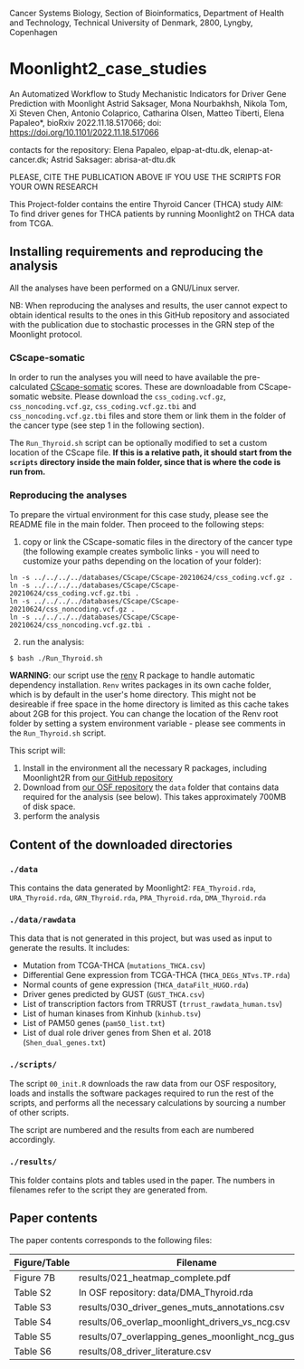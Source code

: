 
Cancer Systems Biology, Section of Bioinformatics, Department of Health and Technology, Technical University of Denmark, 2800, Lyngby, Copenhagen

# Moonlight2_case_studies

An Automatized Workflow to Study Mechanistic Indicators for Driver Gene Prediction with Moonlight
Astrid Saksager, Mona Nourbakhsh, Nikola Tom, Xi Steven Chen, Antonio Colaprico, Catharina Olsen, Matteo Tiberti, Elena Papaleo*, 
bioRxiv 2022.11.18.517066; doi: https://doi.org/10.1101/2022.11.18.517066

contacts for the repository: Elena Papaleo, elpap-at-dtu.dk, elenap-at-cancer.dk; Astrid Saksager: abrisa-at-dtu.dk

PLEASE, CITE THE PUBLICATION ABOVE IF YOU USE THE SCRIPTS FOR YOUR OWN RESEARCH

This Project-folder contains the entire Thyroid Cancer (THCA) study
AIM: To find driver genes for THCA patients by running Moonlight2 on THCA data from TCGA.

## Installing requirements and reproducing the analysis

All the analyses have been performed on a GNU/Linux server.

NB: When reproducing the analyses and results, the user cannot expect to obtain identical results to the ones
in this GitHub repository and associated with the publication due to stochastic processes in the GRN step of the Moonlight protocol. 

### CScape-somatic

In order to run the analyses you will need to have available the pre-calculated
[CScape-somatic](http://cscape-somatic.biocompute.org.uk) scores. These are
downloadable from CScape-somatic website. Please download the `css_coding.vcf.gz`,
`css_noncoding.vcf.gz`, `css_coding.vcf.gz.tbi` and `css_noncoding.vcf.gz.tbi`
files and store them or link them in the folder of the cancer type
(see step 1 in the following section).

The `Run_Thyroid.sh` script can be optionally modified to set a custom location of
the CScape file. **If this is a relative path, it should start from the `scripts`
directory inside the main folder, since that is where the code is run from.**

### Reproducing the analyses

To prepare the virtual environment for this case study, please see the README
file in the main folder. Then proceed to the following steps:

1. copy or link the CScape-somatic files in the directory of the cancer type
(the following example creates symbolic links - you will need to customize your
paths depending on the location of your folder):

```
ln -s ../../../../databases/CScape/CScape-20210624/css_coding.vcf.gz .
ln -s ../../../../databases/CScape/CScape-20210624/css_coding.vcf.gz.tbi .
ln -s ../../../../databases/CScape/CScape-20210624/css_noncoding.vcf.gz .
ln -s ../../../../databases/CScape/CScape-20210624/css_noncoding.vcf.gz.tbi .
```

2. run the analysis:

```
$ bash ./Run_Thyroid.sh
```

**WARNING**: our script use the [renv](https://rstudio.github.io/renv/articles/renv.html)
R package to handle automatic dependency installation. `Renv` writes packages in
its own cache folder, which is by default in the user's home directory. This might
not be desireable if free space in the home directory is limited as this cache
takes about 2GB for this project. You can change the location of the Renv root
folder by setting a system environment variable - please see comments in the 
`Run_Thyroid.sh` script.

This script will:

1. Install in the environment all the necessary R packages, including Moonlight2R
from [our GitHub repository](https://www.github.com/ELELAB/Moonlight2R)
2. Download from [our OSF repository](https://osf.io/eq9wj/) the `data` folder
that contains data required for the analysis (see below). This takes approximately
700MB of disk space.
3. perform the analysis

## Content of the downloaded directories

### `./data`

This contains the data generated by Moonlight2:
`FEA_Thyroid.rda`, `URA_Thyroid.rda`, `GRN_Thyroid.rda`, `PRA_Thyroid.rda`, `DMA_Thyroid.rda`

### `./data/rawdata`

This data that is not generated in this project, but was used as input to
generate the results. It includes:
  - Mutation from TCGA-THCA (`mutations_THCA.csv`)
  - Differential Gene expression from TCGA-THCA (`THCA_DEGs_NTvs.TP.rda`)
  - Normal counts of gene expression (`THCA_dataFilt_HUGO.rda`)
  - Driver genes predicted by GUST (`GUST_THCA.csv`)
  - List of transcription factors from TRRUST (`trrust_rawdata_human.tsv`)
  - List of human kinases from Kinhub (`kinhub.tsv`)
  - List of PAM50 genes (`pam50_list.txt`)
  - List of dual role driver genes from Shen et al. 2018 (`Shen_dual_genes.txt`)

### `./scripts/`
The script `00_init.R` downloads the raw data from our OSF respository, 
loads and installs the software packages required to run the rest of the scripts,
and performs all the necessary calculations by sourcing a number of other
scripts.

The script are numbered and the results from each are numbered accordingly.

### `./results/`
This folder contains plots and tables used in the paper. The numbers in filenames
refer to the script they are generated from.

## Paper contents

The paper contents corresponds to the following files:

| Figure/Table   | Filename                                              |
| -------------- | ----------------------------------------------------- |
| Figure 7B      | results/021_heatmap_complete.pdf                      |
| Table S2       | In OSF repository: data/DMA_Thyroid.rda               |
| Table S3       | results/030_driver_genes_muts_annotations.csv         |
| Table S4       | results/06_overlap_moonlight_drivers_vs_ncg.csv       |
| Table S5       | results/07_overlapping_genes_moonlight_ncg_gust.csv   |
| Table S6       | results/08_driver_literature.csv                      |
